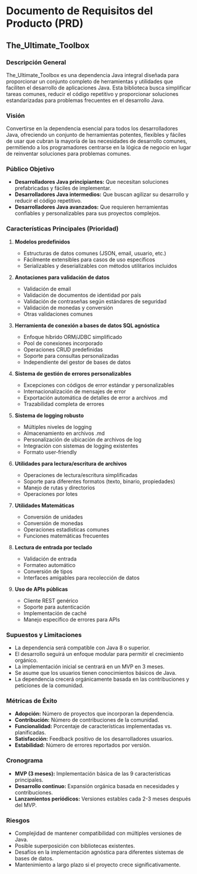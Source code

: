 # Documento de Requisitos del Producto (PRD)

## The_Ultimate_Toolbox

### Descripción General

The_Ultimate_Toolbox es una dependencia Java integral diseñada para proporcionar un conjunto completo de herramientas y utilidades que faciliten el desarrollo de aplicaciones Java. Esta biblioteca busca simplificar tareas comunes, reducir el código repetitivo y proporcionar soluciones estandarizadas para problemas frecuentes en el desarrollo Java.

### Visión

Convertirse en la dependencia esencial para todos los desarrolladores Java, ofreciendo un conjunto de herramientas potentes, flexibles y fáciles de usar que cubran la mayoría de las necesidades de desarrollo comunes, permitiendo a los programadores centrarse en la lógica de negocio en lugar de reinventar soluciones para problemas comunes.

### Público Objetivo

- **Desarrolladores Java principiantes:** Que necesitan soluciones prefabricadas y fáciles de implementar.
- **Desarrolladores Java intermedios:** Que buscan agilizar su desarrollo y reducir el código repetitivo.
- **Desarrolladores Java avanzados:** Que requieren herramientas confiables y personalizables para sus proyectos complejos.

### Características Principales (Prioridad)

1. **Modelos predefinidos**
   - Estructuras de datos comunes (JSON, email, usuario, etc.)
   - Fácilmente extensibles para casos de uso específicos
   - Serializables y deserializables con métodos utilitarios incluidos

2. **Anotaciones para validación de datos**
   - Validación de email
   - Validación de documentos de identidad por país
   - Validación de contraseñas según estándares de seguridad
   - Validación de monedas y conversión
   - Otras validaciones comunes

3. **Herramienta de conexión a bases de datos SQL agnóstica**
   - Enfoque híbrido ORM/JDBC simplificado
   - Pool de conexiones incorporado
   - Operaciones CRUD predefinidas
   - Soporte para consultas personalizadas
   - Independiente del gestor de bases de datos

4. **Sistema de gestión de errores personalizables**
   - Excepciones con códigos de error estándar y personalizables
   - Internacionalización de mensajes de error
   - Exportación automática de detalles de error a archivos .md
   - Trazabilidad completa de errores

5. **Sistema de logging robusto**
   - Múltiples niveles de logging
   - Almacenamiento en archivos .md
   - Personalización de ubicación de archivos de log
   - Integración con sistemas de logging existentes
   - Formato user-friendly

6. **Utilidades para lectura/escritura de archivos**
   - Operaciones de lectura/escritura simplificadas
   - Soporte para diferentes formatos (texto, binario, propiedades)
   - Manejo de rutas y directorios
   - Operaciones por lotes

7. **Utilidades Matemáticas**
   - Conversión de unidades
   - Conversión de monedas
   - Operaciones estadísticas comunes
   - Funciones matemáticas frecuentes

8. **Lectura de entrada por teclado**
   - Validación de entrada
   - Formateo automático
   - Conversión de tipos
   - Interfaces amigables para recolección de datos

9. **Uso de APIs públicas**
   - Cliente REST genérico
   - Soporte para autenticación
   - Implementación de caché
   - Manejo específico de errores para APIs

### Supuestos y Limitaciones

- La dependencia será compatible con Java 8 o superior.
- El desarrollo seguirá un enfoque modular para permitir el crecimiento orgánico.
- La implementación inicial se centrará en un MVP en 3 meses.
- Se asume que los usuarios tienen conocimientos básicos de Java.
- La dependencia crecerá orgánicamente basada en las contribuciones y peticiones de la comunidad.

### Métricas de Éxito

- **Adopción:** Número de proyectos que incorporan la dependencia.
- **Contribución:** Número de contribuciones de la comunidad.
- **Funcionalidad:** Porcentaje de características implementadas vs. planificadas.
- **Satisfacción:** Feedback positivo de los desarrolladores usuarios.
- **Estabilidad:** Número de errores reportados por versión.

### Cronograma

- **MVP (3 meses):** Implementación básica de las 9 características principales.
- **Desarrollo continuo:** Expansión orgánica basada en necesidades y contribuciones.
- **Lanzamientos periódicos:** Versiones estables cada 2-3 meses después del MVP.

### Riesgos

- Complejidad de mantener compatibilidad con múltiples versiones de Java.
- Posible superposición con bibliotecas existentes.
- Desafíos en la implementación agnóstica para diferentes sistemas de bases de datos.
- Mantenimiento a largo plazo si el proyecto crece significativamente.
